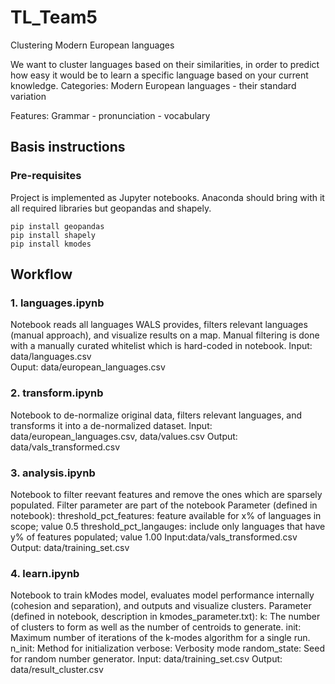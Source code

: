 # TL_Team5
Clustering Modern European languages

We want to cluster languages based on their similarities, in order to predict how easy it would be to learn a specific language based on your current knowledge.
Categories: Modern European languages - their standard variation

Features: Grammar - pronunciation - vocabulary

## Basis instructions
### Pre-requisites
Project is implemented as Jupyter notebooks. Anaconda should bring with it all required libraries   but geopandas and shapely. 
```
pip install geopandas
pip install shapely
pip install kmodes
```
## Workflow
### 1. languages.ipynb
Notebook reads all languages WALS provides, filters relevant languages (manual approach), and visualize results on a map. Manual filtering is done with a manually curated whitelist which is hard-coded in notebook.
	Input: data/languages.csv	
	Ouput: data/european_languages.csv
### 2. transform.ipynb
Notebook to de-normalize original data, filters relevant languages, and transforms it into a de-normalized dataset.
	Input: data/european_languages.csv, data/values.csv
	Output: data/vals_transformed.csv
### 3. analysis.ipynb
Notebook to filter reevant features and remove the ones which are sparsely populated. Filter parameter are part of the notebook 
	Parameter (defined in notebook):
		threshold_pct_features: feature available for x% of languages in scope; value 0.5 
		threshold_pct_langauges: include only languages that have y% of features populated; value 1.00
	Input:data/vals_transformed.csv
	Output: data/training_set.csv
### 4. learn.ipynb
Notebook to train kModes model, evaluates model performance internally (cohesion and separation), and outputs and visualize clusters.
	Parameter (defined in notebook, description in kmodes_parameter.txt):
		k: The number of clusters to form as well as the number of centroids to generate.
		init: Maximum number of iterations of the k-modes algorithm for a single run.
		n_init: Method for initialization
		verbose: Verbosity mode
		random_state: Seed for random number generator.
	Input: data/training_set.csv
	Output: data/result_cluster.csv
